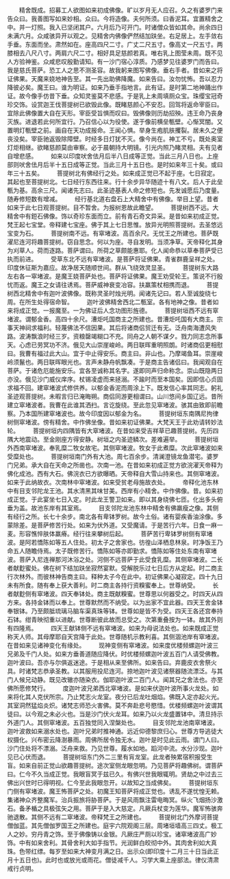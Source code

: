 <!-- { "loadSidebar": true } -->
　　精舍既成。招募工人欲图如来初成佛像。旷以岁月无人应召。久之有婆罗门来告众曰。我善图写如来妙相。众曰。今将造像。夫何所须。曰香泥耳。宜置精舍之中。并一灯照。我入已坚闭其户。六月后乃可开门。时诸僧众皆如其命。尚余四日未满六月。众咸骇异开以观之。见精舍内佛像俨然结加趺坐。右足居上。左手敛右手垂。东面而坐。肃然如在。座高四尺二寸。广丈二尺五寸。像高丈一尺五寸。两膝相去八尺八寸。两肩六尺二寸。相好具足慈颜若真。唯右乳上图莹未周。既不见人方验神鉴。众咸悲叹殷勤请知。有一沙门宿心淳质。乃感梦见往婆罗门而告曰。我是慈氏菩萨。恐工人之思不测圣容。故我躬来图写佛像。垂右手者。昔如来之将证佛果。天魔来娆地神告至。其一先出助佛降魔。如来告曰。汝勿忧怖。吾以忍力降彼必矣。魔王曰。谁为明证。如来乃垂手指地言。此有证。是时第二地神踊出作证。故今像手仿昔下垂。众知灵鉴莫不悲感。于是乳上未周填厕众宝。珠缨宝冠奇珍交饰。设赏迦王伐菩提树已欲毁此像。既睹慈颜心不安忍。回驾将返命宰臣曰。宜除此佛像置大自在天形。宰臣受旨惧而叹曰。毁佛像则历劫招殃。违王命乃丧身灭族。进退若此何所宜行。乃召信心以为役使。遂于像前横垒甎壁。心惭冥闇。又置明灯甎壁之前。画自在天功成报命。王闻心惧。举身生疱肌肤攫裂。居未久之便丧没矣。宰臣驰返毁除障壁。时经多日灯犹不灭。像今尚在。神工不亏。既处奥室灯炬相继。欲睹慈颜莫由审察。必于晨朝持大明镜。引光内照乃睹灵相。夫有见者自增悲感。
　　如来以印度吠舍佉月后半八日成等正觉。当此三月八日也。上座部则吠舍佉月后半十五日成等正觉。当此三月十五日也。是时如来年三十矣。或曰年三十五矣。
　　菩提树北有佛经行之处。如来成正觉已不起于座。七日寂定。其起也至菩提树北。七日经行东西往来。行十余步异华随迹十有八文。后人于此垒甎为基。高余三尺。闻诸先志曰。此圣迹基表人命之修短也。先发诚愿后乃度量。随寿修短数有增减。
　　经行基北道右盘石上大精舍中有佛像。举目上望。昔者如来于此七日观菩提树。目不暂舍。为报树恩故此瞻望。
　　菩提树西不远。大精舍中有鋀石佛像。饰以奇珍东面而立。前有青石奇文异采。是昔如来初成正觉。梵王起七宝堂。帝释建七宝座。佛于其上七日思惟。放异光明照菩提树。去圣悠远宝变为石。
　　菩提树南不远。有窣堵波。高百余尺。无忧王之所建也。菩萨既濯尼连河将趣菩提树。窃自思念。何以为座。寻自发明。当须净草。天帝释化其身为刈草人。荷而逐路。菩萨谓曰。所荷之草颇能惠耶。化人闻命恭以草奉菩萨受已执而前进。
　　受草东北不远有窣堵波。是菩萨将证佛果。青雀群鹿呈祥之处。印度休征斯为嘉应。故净居天随顺世间。群从飞绕效灵显圣。
　　菩提树东大路左右各一窣堵波。是魔王娆菩萨处也。菩萨将证佛果。魔王劝受轮王。策说不行殷忧而返。魔王之女请往诱焉。菩萨威神衰变冶容。扶羸策杖相携而退。
　　菩提树西北精舍中有迦叶波佛像。既称灵圣时烛光明。闻诸先记曰。若人至诚旋绕七周。在所生处得宿命智。
　　迦叶波佛精舍西北二甎室。各有地神之像。昔者如来将成正觉。一报魔至。一为佛证后人念功图形旌德。
　　菩提树垣西不远有窣堵波。谓郁金香。高四十余尺。漕炬吒国商主之所建也。昔漕炬吒国有大商主。宗事天神祠求福利。轻蔑佛法不信因果。其后将诸商侣贸迁有无。泛舟南海遭风失路。波涛飘浪时经三岁。资粮罄竭糊口不充。同舟之人朝不谋夕。戮力同志念所事天。心虑已劳冥功不济。俄见大山崇崖峻岭。两日联晖重明照朗。时诸商侣更相慰曰。我曹有福过此大山。宜于中止得安乐。商主曰。非山也。乃摩竭鱼耳。崇崖峻岭须鬣也。两日联晖眼光也。言声未静舟帆飘凑。于是商主告诸侣曰。我闻观自在菩萨。于诸危厄能施安乐。宜各至诚称其名字。遂即同声归命称念。崇山既隐两日亦没。俄见沙门威仪庠序。杖锡凌虚而来拯溺。不踰时而至本国矣。因即信心贞固求福不回。建窣堵波式修供养。以郁金香泥而周涂上下。既发信心率其同志。躬礼圣迹观菩提树。未暇言归已淹晦朔。商侣同游更相谓曰。山川悠间乡国辽远。昔所建立窣堵波者。我曹在此谁其洒扫。言讫旋绕。至此忽见窣堵波。骇其由致即前瞻察。乃本国所建窣堵波也。故今印度因以郁金为名。
　　菩提树垣东南隅尼拘律树侧窣堵波。傍有精舍。中作佛坐像。昔如来初证佛果。大梵天王于此劝请转妙法轮。
　　菩提树垣内四隅皆有大窣堵波。在昔如来受吉祥草已趣菩提树。先历四隅大地震动。至金刚座方得安静。树垣之内圣迹鳞次。差难遍举。
　　菩提树垣外西南窣堵波。奉乳糜二牧女故宅。其侧窣堵波。牧女于此煮糜。次此窣堵波如来受糜处也。
　　菩提树垣南门外有大池。周七百余步。清澜澄镜龙鱼潜宅。婆罗门兄弟。承大自在天命之所凿也。次南一池。在昔如来初成正觉方欲浣濯天帝释为佛化成池。西有大石。佛浣衣已方欲曝晒。天帝释自大雪山持来也。其侧窣堵波。如来于此纳故衣。次南林中窣堵波。如来受贫老母施故衣处。
　　帝释化池东林中有目支邻陀龙王池。其水清黑其味甘美。西岸有小精舍。中作佛像。昔。如来初成正觉。于此宴坐七日入定。时此龙王警卫如来。即以其身绕佛七匝。化出多头俯垂为盖。故池东岸有其室焉。
　　目支邻陀龙池东林中精舍有佛羸瘦之像。其侧有经行之所。长七十余步。南北各有卑钵罗树。故今土俗。诸有婴疾香油涂像。多蒙除差。是菩萨修苦行处。如来为伏外道。又受魔请。于是苦行六年。日食一麻一麦。形容憔悴肤体羸瘠。经行往来攀树后起。
　　菩萨苦行卑钵罗树侧有窣堵波。是阿若憍陈如等五人住处。初太子之舍家也。彷徨山泽栖息林泉。时净饭王乃命五人随瞻侍焉。太子既修苦行。憍陈如等亦即勤求。憍陈如等住处东南有窣堵波。菩萨入尼连禅那河沐浴之处。河侧不远菩萨于此受食乳糜。其侧窣堵波。二长者献麨蜜处。佛在树下结加趺坐寂然宴默。受解脱乐过七日后方从定起。时二商主行次林外。而彼林神告商主曰。释种太子今在此中。初证佛果心凝寂定。四十九日未有所食。随有奉上获大善利。时二商主各持行资糗蜜奉上。世尊纳受。
　　长者献麨侧有窣堵波。四天奉钵处。商主既献糗蜜。世尊思以何器受之。时四天从四方来。各持金钵而以奉上。世尊默然而不纳受。以为出家不宜此器。四天王舍金钵奉银钵。乃至颇胝琉璃马脑车渠真珠等钵。世尊如是皆不为受。四天王各还宫奉持石钵。绀青映彻重以进献。世尊断彼此故而总受之。次第重叠按为一钵。故其外则有四隆焉。
　　四天王献钵侧不远有窣堵波。如来为母说法处也。如来既成正觉称天人师。其母摩耶自天宫降于此处。世尊随机示教利喜。其侧涸池岸有窣堵波。在昔如来见诸神变化有缘处。
　　现神变侧有窣堵波。如来度优楼频螺迦叶波三兄弟及千门人处。如来方垂善道随应降伏。时优楼频螺迦叶波五百门人请受佛教。迦叶波曰。吾亦与尔俱返迷途。于是相从来至佛所。如来告曰。弃鹿皮衣舍祭火具。时诸梵志恭承圣教。以其服用投尼连河。捺地迦叶波见诸祭器随流漂泛。与其门人候兄动静。既见改辙亦随染衣。伽耶迦叶波二百门人。闻其兄之舍法也。亦至佛所愿修梵行。
　　度迦叶波兄弟西北窣堵波。是如来伏迦叶波所事火龙处。如来将化其人克伏所宗。乃止梵志火龙室。夜分已后龙吐烟焰。佛既入定亦起火光。其室洞然猛焰炎炽。诸梵志师恐火害佛。莫不奔赴悲号愍惜。优楼频螺迦叶波谓其徒曰。以今观之未必火也。当是沙门伏火龙耳。如来乃以火龙盛置钵中。清旦持示外道门人。其侧窣堵波。五百独觉同入涅槃处也。
　　目支邻陀龙池南窣堵波。迦叶波救如来溺水处也。迦叶兄弟时推神通。远近仰德黎庶归心。世尊方导逃徒大权摄化。兴布密云降澍暴雨。周佛所居令独无水。迦叶是时见此云雨。谓门人曰。沙门住处将不漂溺。泛舟来救。乃见世尊。履水如地。蹈河中流。水分沙现。迦叶见已心伏而退。
　　菩提树垣东门外二三里有肓龙室。此龙者殃累宿积报受生盲。如来自前正觉山欲趣菩提树。途次室侧龙眼忽明。乃见菩萨将趣佛树。谓菩萨曰。仁今不久当成正觉。我眼盲冥于兹已久。有佛兴世我眼辄明。贤劫之中过去三佛出兴世时已得明视。仁今至此我眼忽开。以故知之当成佛矣。
　　菩提树垣东门侧有窣堵波。魔王怖菩萨之处。初魔王知菩萨将成正觉也。诱乱不遂忧惶无赖。集诸神众齐整魔军。治兵振旅将胁菩萨。于是风雨飘注雷电晦冥。纵火飞烟扬沙激石。备矛楯之具极弦矢之用。菩萨于是入大慈定。凡厥兵杖变为莲华。魔军怖骇奔驰退散。其侧不远有二窣堵波。帝释梵王之所建也。
　　菩提树北门外摩诃菩提僧伽蓝。其先僧伽罗国王之所建也。庭宇六院观阁三层。周堵垣墙高三四丈。极工人之妙。穷丹青之饰。至于佛像铸以金银。凡厥庄严厕以珍宝。诸窣堵波高广妙饰。中有如来舍利。其骨舍利大如手指节。光润鲜白皎彻中外。其肉舍利如大真珠。色带红缥。每岁至如来大神变月满之日。出示众(即印度十二月三十日当此正月十五日也)。此时也或放光或雨花。僧徒减千人。习学大乘上座部法。律仪清肃戒行贞明。
